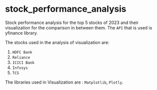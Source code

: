 # stock_performance_analysis

Stock performance analysis for the top 5 stocks of 2023 and their visualization for the comparison in between them. The `API` that is used is yfinance library.

The stocks used in the analysis of visualization are:

1. `HDFC Bank`
2. `Reliance`
3. `ICICI Bank`
4. `Infosys`
5. `TCS`

The libraries used in Visualization are : `Matplotlib`, `Plotly`.
